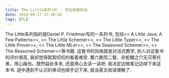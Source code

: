 ```yaml
---
title: The Little系列(0) - 写在前面的话
date: 2019-09-17 17:38:56
tags: [PL]
---
```

The Little系列指的是Daniel P. Friedman写的一系列书, 包括<< A Little Java, A Few Patterns>>, << The Little Schemer>>, << The Little Typer>>, << The Little Prover>>, << The Little MLer>>, << The Seasoned Schemer>>,
 << The Reasoned Schemer>>等书籍.
这套书的风格就是对话式教学, 别人对这套书的评价很高, 我却觉得絮絮叨叨的看着难受. 蟹六跪而二螯，非蛇鳝之穴无可寄托者，用心躁也。既然益处多多, 还是用心去读一读吧. 我决定边做笔记边啃下来这本书. 途中遇到不认识的单词也顺手记下来, 就当英文阅读理解了.

